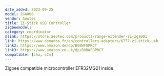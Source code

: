 ```yaml
---
date_added: 2023-09-25
model: ZGA008
vendor: Aeotec
title: Zi-Stick USB Controller
zigbeemodel:  
category: coordinator
mlink: https://store.aeotec.com/products/range-extender-zi-zga001
link: https://www.domadoo.fr/en/controllers-adapters/6777-zi-stick-usb-controller-zigbee-aeotec-1220000017191.html
link2: https://www.amazon.de/dp/B0BWFGPRCT
link3: https://www.amazon.co.uk/dp/B0BWFGPRCT
compatible: [zha, z2m]
---
```


Zigbee compatible microcontroller EFR32MG21 inside